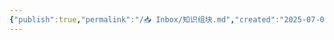 ```yaml
---
{"publish":true,"permalink":"/📥 Inbox/知识组块.md","created":"2025-07-09T18:37:19.160+08:00","modified":"2025-07-10T00:45:03.563+08:00","published":"2025-07-10T00:45:03.563+08:00","cssclasses":""}
---
```


